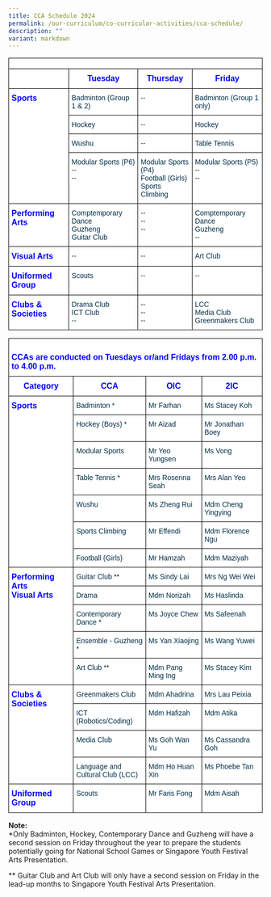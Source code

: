 ```yaml
---
title: CCA Schedule 2024
permalink: /our-curriculum/co-curricular-activities/cca-schedule/
description: ""
variant: markdown
---
```

<style type="text/css">
.tg  {border-collapse:collapse;border-spacing:0;}
.tg td{border-color:black;border-style:solid;border-width:1px;font-family:Arial, sans-serif;font-size:14px;
  overflow:hidden;padding:10px 5px;word-break:normal;}
.tg th{border-color:black;border-style:solid;border-width:1px;font-family:Arial, sans-serif;font-size:14px;
  font-weight:normal;overflow:hidden;padding:10px 5px;word-break:normal;}
.tg .tg-dzgf{background-color:#FFF;color:#002D46;font-weight:bold;text-align:center;vertical-align:top}
.tg .tg-h1v5{background-color:#FFF;color:#0000FF;font-size:16px;font-weight:bold;text-align:left;vertical-align:top}
.tg .tg-ilyo{background-color:#FFF;color:#002D46;text-align:center;vertical-align:top}
.tg .tg-vd2a{background-color:#FFF;color:#002D46;text-align:left;vertical-align:top}

</style>
<table class="tg">
	<thead>
   <tr><td class="tg-h1v5" colspan="4">
	</td>
		</tr><tr>
	  <th class="tg-h1v5" style="text-align: center;"></th>
	  <th class="tg-h1v5" style="text-align: center;">Tuesday</th>
	  <th class="tg-h1v5" style="text-align: center;">Thursday</th>
    <th class="tg-h1v5" style="text-align: center;">Friday</th>
  </tr>
</thead>
<tbody>
	  <tr><td class="tg-h1v5" rowspan="4">Sports</td>
    <td class="tg-vd2a">Badminton (Group 1 &amp; 2)</td>
    <td class="tg-vd2a">--</td>
    <td class="tg-vd2a">Badminton (Group 1 only)</td>
  </tr>
  <tr>
    <td class="tg-vd2a">Hockey</td>
    <td class="tg-vd2a">--</td>
    <td class="tg-vd2a">Hockey</td>
  </tr>
  <tr>
    <td class="tg-vd2a">Wushu</td>
    <td class="tg-vd2a">--</td>
    <td class="tg-vd2a">Table Tennis</td>
  </tr>
  <tr>
    <td class="tg-vd2a">Modular Sports (P6)<br>--<br>--</td>
    <td class="tg-vd2a">Modular Sports (P4)<br>Football (Girls)<br>Sports Climbing</td>
    <td class="tg-vd2a">Modular Sports (P5)<br>--<br>--</td>
 </tr>
  <tr>
    <td class="tg-h1v5" rowspan="1">Performing Arts</td>
    <td class="tg-vd2a">Comptemporary Dance<br>Guzheng<br>Guitar Club</td>
    <td class="tg-vd2a">--<br>--<br>--</td>
    <td class="tg-vd2a">Comptemporary Dance<br>Guzheng<br>--</td>
  </tr>
  <tr>
		<td class="tg-h1v5" rowspan="1">Visual Arts</td>
    <td class="tg-vd2a">--</td>
    <td class="tg-vd2a">--</td>
    <td class="tg-vd2a">Art Club</td>
  </tr>
  <tr>
		<td class="tg-h1v5" rowspan="1">Uniformed Group</td>
    <td class="tg-vd2a">Scouts</td>
    <td class="tg-vd2a">--</td>
    <td class="tg-vd2a">--</td>
  </tr>
  <tr>
		<td class="tg-h1v5" rowspan="1">Clubs &amp; Societies</td>
    <td class="tg-vd2a">Drama Club<br>ICT Club<br>--</td>
    <td class="tg-vd2a">--<br>--<br>--</td>
    <td class="tg-vd2a">LCC<br>Media Club<br>Greenmakers Club</td>
  </tr><tr>
</tr></tbody>
</table>


<table class="tg">
<thead>
   <tr><td class="tg-h1v5" colspan="4"><br>CCAs are conducted on Tuesdays or/and Fridays from 2.00 p.m. to 4.00 p.m.
	</td>
		</tr><tr>
	  <th class="tg-h1v5" style="text-align: center;">Category</th>
    <th class="tg-h1v5" style="text-align: center;">CCA</th>
    <th class="tg-h1v5" style="text-align: center;">OIC</th>
    <th class="tg-h1v5" style="text-align: center;">2IC</th>
  </tr>
</thead>
<tbody>
  <tr>
    <td class="tg-h1v5" rowspan="7">Sports</td>
    <td class="tg-vd2a">Badminton *</td>
    <td class="tg-vd2a">Mr Farhan</td>
    <td class="tg-vd2a">Ms Stacey Koh</td>
  </tr>
  <tr>
    <td class="tg-vd2a">Hockey (Boys) *</td>
    <td class="tg-vd2a">Mr Aizad</td>
    <td class="tg-vd2a">Mr Jonathan Boey</td>
  </tr>
  <tr>
    <td class="tg-vd2a">Modular Sports</td>
    <td class="tg-vd2a">Mr Yeo Yungsen</td>
    <td class="tg-vd2a">Ms Vong</td>
  </tr>
  <tr>
    <td class="tg-vd2a">Table Tennis *</td>
    <td class="tg-vd2a">Mrs Rosenna Seah</td>
    <td class="tg-vd2a">Mrs Alan Yeo</td>
  </tr>
  <tr>
    <td class="tg-vd2a">Wushu</td>
    <td class="tg-vd2a">Ms Zheng Rui</td>
    <td class="tg-vd2a">Mdm Cheng Yingying</td>
	</tr>
  <tr>
    <td class="tg-vd2a">Sports Climbing</td>
    <td class="tg-vd2a">Mr Effendi</td>
    <td class="tg-vd2a">Mdm Florence Ngu</td>
	</tr>
  <tr>
    <td class="tg-vd2a">Football (Girls)</td>
    <td class="tg-vd2a">Mr Hamzah</td>
    <td class="tg-vd2a">Mdm Maziyah</td>
  </tr>
  <tr>
    <td class="tg-h1v5" rowspan="5">Performing Arts<br>Visual Arts</td>
    <td class="tg-vd2a">Guitar Club **</td>
    <td class="tg-vd2a">Ms Sindy Lai</td>
    <td class="tg-vd2a">Mrs Ng Wei Wei</td>
  </tr>
  <tr>
    <td class="tg-vd2a">Drama</td>
    <td class="tg-vd2a">Mdm Norizah</td>
    <td class="tg-vd2a">Ms Haslinda</td>
  </tr>
  <tr>
    <td class="tg-vd2a">Contemporary Dance *</td>
    <td class="tg-vd2a">Ms Joyce Chew</td>
    <td class="tg-vd2a">Ms Safeenah</td>
  </tr>
  <tr>
    <td class="tg-vd2a">Ensemble - Guzheng *</td>
    <td class="tg-vd2a">Ms Yan Xiaojing</td>
    <td class="tg-vd2a">Ms Wang Yuwei</td>
  </tr>
  <tr>
    <td class="tg-vd2a">Art Club **</td>
    <td class="tg-vd2a">Mdm Pang Ming Ing</td>
    <td class="tg-vd2a">Ms Stacey Kim</td>
  </tr>
  <tr>
    <td class="tg-h1v5" rowspan="4">Clubs &amp; Societies</td>
    <td class="tg-vd2a">Greenmakers Club</td>
    <td class="tg-vd2a">Mdm Ahadrina</td>
    <td class="tg-vd2a">Mrs Lau Peixia</td>
  </tr>
  <tr>
    <td class="tg-vd2a">ICT (Robotics/Coding)</td>
    <td class="tg-vd2a">Mdm Hafizah</td>
    <td class="tg-vd2a">Mdm Atika</td>
  </tr>
  <tr>
    <td class="tg-vd2a">Media Club</td>
    <td class="tg-vd2a">Ms Goh Wan Yu</td>
    <td class="tg-vd2a">Ms Cassandra Goh</td>
  </tr>
  <tr>
    <td class="tg-vd2a">Language and<br>Cultural Club (LCC)</td>
    <td class="tg-vd2a">Mdm Ho Huan Xin</td>
    <td class="tg-vd2a">Ms Phoebe Tan</td>
  </tr>
  <tr>
    <td class="tg-h1v5">Uniformed Group</td>
    <td class="tg-vd2a">Scouts</td>
    <td class="tg-vd2a">Mr Faris Fong</td>
    <td class="tg-vd2a">Mdm Aisah</td>
  </tr><tr>
</tr></tbody>
</table>

**Note:**  
*Only Badminton, Hockey, Contemporary Dance and Guzheng will have a second session on Friday throughout the year to prepare the students potentially going for National School Games or Singapore Youth Festival Arts Presentation.

** Guitar Club and Art Club will only have a second session on Friday in the lead-up months to Singapore Youth Festival Arts Presentation.